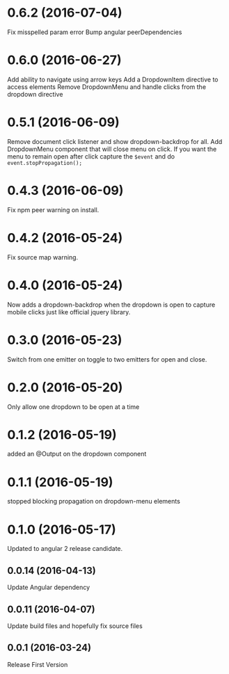<a name="0.6.2"></a>
# 0.6.2 (2016-07-04)
Fix misspelled param error
Bump angular peerDependencies



<a name="0.6.0"></a>
# 0.6.0 (2016-06-27)
Add ability to navigate using arrow keys
Add a DropdownItem directive to access elements
Remove DropdownMenu and handle clicks from the dropdown directive



<a name="0.5.1"></a>
# 0.5.1 (2016-06-09)
Remove document click listener and show dropdown-backdrop for all.
Add DropdownMenu component that will close menu on click.
If you want the menu to remain open after click capture the `$event` and do `event.stopPropagation();`



<a name="0.4.3"></a>
# 0.4.3 (2016-06-09)
Fix npm peer warning on install.



<a name="0.4.2"></a>
# 0.4.2 (2016-05-24)
Fix source map warning.



<a name="0.4.0"></a>
# 0.4.0 (2016-05-24)
Now adds a dropdown-backdrop when the dropdown is open to capture mobile clicks just like official jquery library.



<a name="0.3.0"></a>
# 0.3.0 (2016-05-23)
Switch from one emitter on toggle to two emitters for open and close.



<a name="0.2.0"></a>
# 0.2.0 (2016-05-20)
Only allow one dropdown to be open at a time



<a name="0.1.2"></a>
# 0.1.2 (2016-05-19)
added an @Output on the dropdown component



<a name="0.1.1"></a>
# 0.1.1 (2016-05-19)
stopped blocking propagation on dropdown-menu elements



<a name="0.1.0"></a>
# 0.1.0 (2016-05-17)
Updated to angular 2 release candidate.



<a name="0.0.14"></a>
## 0.0.14 (2016-04-13)
Update Angular dependency



<a name="0.0.11"></a>
## 0.0.11 (2016-04-07)
Update build files and hopefully fix source files



<a name="0.0.1"></a>
## 0.0.1 (2016-03-24)

Release First Version
